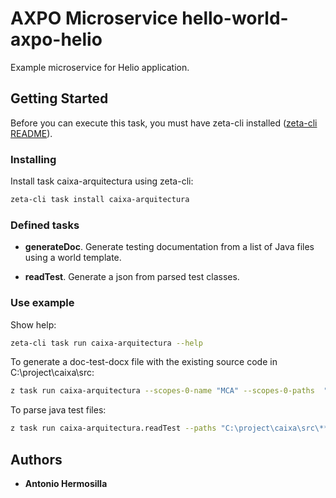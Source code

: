 # AXPO Microservice hello-world-axpo-helio 

Example microservice for Helio application.

## Getting Started

Before you can execute this task, you must have zeta-cli installed ([zeta-cli README](https://github.com/zeta-cli/cli/blob/master/README.md)).


### Installing

Install task caixa-arquitectura using zeta-cli:

```bash
zeta-cli task install caixa-arquitectura
```

### Defined tasks

* __generateDoc__. Generate testing documentation from a list of Java files using a world template.

* __readTest__. Generate a json from parsed test classes.


### Use example

Show help:
```bash
zeta-cli task run caixa-arquitectura --help
```

To generate a doc-test-docx file with the existing source code in C:\project\caixa\src\: 

```bash
z task run caixa-arquitectura --scopes-0-name "MCA" --scopes-0-paths  "C:\project\caixa\src\**\*" --template "C:\project\caixa\template\uat_template.docx" --output "C:\project\caixa\template\output\doc-test.docx" --outputImage "C:\project\caixa\template\output\images"
```

To parse java test files:

```bash
z task run caixa-arquitectura.readTest --paths "C:\project\caixa\src\**\*" --output "C:\parsed_output.json" --verbose true
```

## Authors

* **Antonio Hermosilla**
  